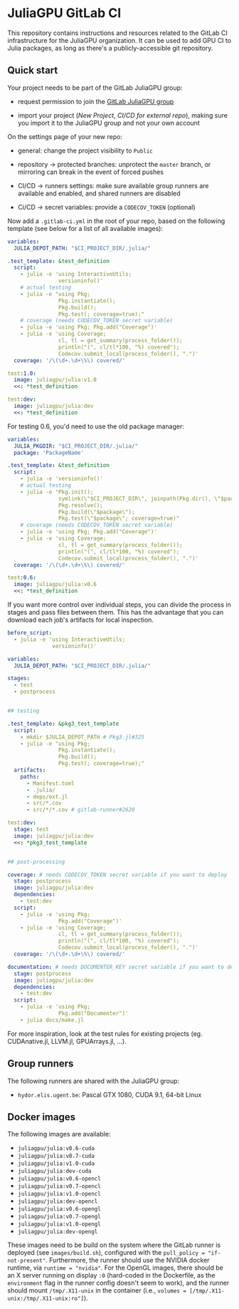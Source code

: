 # JuliaGPU GitLab CI

This repository contains instructions and resources related to the GitLab CI
infrastructure for the JuliaGPU organization. It can be used to add GPU CI
to Julia packages, as long as there's a publicly-accessible git repository.


## Quick start

Your project needs to be part of the GitLab JuliaGPU group:

* request permission to join the [GitLab JuliaGPU
  group](https://gitlab.com/JuliaGPU)

* import your project (*New Project*, *CI/CD for external repo*), making sure
  you import it to the JuliaGPU group and not your own account


On the settings page of your new repo:

* general: change the project visibility to `Public`

* repository -> protected branches: unprotect the `master` branch, or mirroring
  can break in the event of forced pushes

* CI/CD -> runners settings: make sure available group runners are available and
  enabled, and shared runners are disabled

* Ci/CD -> secret variables: provide a `CODECOV_TOKEN` (optional)


Now add a `.gitlab-ci.yml` in the root of your repo, based on the following
template (see below for a list of all available images):

```yaml
variables:
  JULIA_DEPOT_PATH: "$CI_PROJECT_DIR/.julia/"

.test_template: &test_definition
  script:
    - julia -e 'using InteractiveUtils;
                versioninfo()'
    # actual testing
    - julia -e "using Pkg;
                Pkg.instantiate();
                Pkg.build();
                Pkg.test(; coverage=true);"
    # coverage (needs CODECOV_TOKEN secret variable)
    - julia -e 'using Pkg; Pkg.add("Coverage")'
    - julia -e 'using Coverage;
                cl, tl = get_summary(process_folder());
                println("(", cl/tl*100, "%) covered");
                Codecov.submit_local(process_folder(), ".")'
  coverage: '/\(\d+.\d+\%\) covered/'

test:1.0:
  image: juliagpu/julia:v1.0
  <<: *test_definition

test:dev:
  image: juliagpu/julia:dev
  <<: *test_definition
```

For testing 0.6, you'd need to use the old package manager:

```yaml
variables:
  JULIA_PKGDIR: "$CI_PROJECT_DIR/.julia/"
  package: 'PackageName'

.test_template: &test_definition
  script:
    - julia -e 'versioninfo()'
    # actual testing
    - julia -e "Pkg.init();
                symlink(\"$CI_PROJECT_DIR\", joinpath(Pkg.dir(), \"$package\"));
                Pkg.resolve();
                Pkg.build(\"$package\");
                Pkg.test(\"$package\"; coverage=true)"
    # coverage (needs CODECOV_TOKEN secret variable)
    - julia -e 'using Pkg; Pkg.add("Coverage")'
    - julia -e 'using Coverage;
                cl, tl = get_summary(process_folder());
                println("(", cl/tl*100, "%) covered");
                Codecov.submit_local(process_folder(), ".")'
  coverage: '/\(\d+.\d+\%\) covered/'

test:0.6:
  image: juliagpu/julia:v0.6
  <<: *test_definition
```

If you want more control over individual steps, you can divide the process in
stages and pass files between them. This has the advantage that you can download
each job's artifacts for local inspection.

```yaml
before_script:
  - julia -e 'using InteractiveUtils;
              versioninfo()'

variables:
  JULIA_DEPOT_PATH: "$CI_PROJECT_DIR/.julia/"

stages:
  - test
  - postprocess


## testing

.test_template: &pkg3_test_template
  script:
    - mkdir $JULIA_DEPOT_PATH # Pkg3.jl#325
    - julia -e "using Pkg;
                Pkg.instantiate();
                Pkg.build();
                Pkg.test(; coverage=true);"
  artifacts:
    paths:
      - Manifest.toml
      - .julia/
      - deps/ext.jl
      - src/*.cov
      - src/*/*.cov # gitlab-runner#2620

test:dev:
  stage: test
  image: juliagpu/julia:dev
  <<: *pkg3_test_template


## post-processing

coverage: # needs CODECOV_TOKEN secret variable if you want to deploy
  stage: postprocess
  image: juliagpu/julia:dev
  dependencies:
    - test:dev
  script:
    - julia -e 'using Pkg;
                Pkg.add("Coverage")'
    - julia -e 'using Coverage;
                cl, tl = get_summary(process_folder());
                println("(", cl/tl*100, "%) covered");
                Codecov.submit_local(process_folder(), ".")'
  coverage: '/\(\d+.\d+\%\) covered/'

documentation: # needs DOCUMENTER_KEY secret variable if you want to deploy
  stage: postprocess
  image: juliagpu/julia:dev
  dependencies:
    - test:dev
  script:
    - julia -e 'using Pkg;
                Pkg.add("Documenter")'
    - julia docs/make.jl
```

For more inspiration, look at the test rules for existing projects (eg.
CUDAnative.jl, LLVM.jl, GPUArrays.jl, ...).


## Group runners

The following runners are shared with the JuliaGPU group:

* `hydor.elis.ugent.be`: Pascal GTX 1080, CUDA 9.1, 64-bit Linux


## Docker images

The following images are available:

* `juliagpu/julia:v0.6-cuda`
* `juliagpu/julia:v0.7-cuda`
* `juliagpu/julia:v1.0-cuda`
* `juliagpu/julia:dev-cuda`
* `juliagpu/julia:v0.6-opencl`
* `juliagpu/julia:v0.7-opencl`
* `juliagpu/julia:v1.0-opencl`
* `juliagpu/julia:dev-opencl`
* `juliagpu/julia:v0.6-opengl`
* `juliagpu/julia:v0.7-opengl`
* `juliagpu/julia:v1.0-opengl`
* `juliagpu/julia:dev-opengl`

These images need to be build on the system where the GitLab runner is deployed
(see `images/build.sh`), configured with the `pull_policy = "if-not-present"`.
Furthermore, the runner should use the NVIDIA docker runtime, via `runtime =
"nvidia"`. For the OpenGL images, there should be an X server running on display
`:0` (hard-coded in the Dockerfile, as the `environment` flag in the runner
config doesn't seem to work), and the runner should mount `/tmp/.X11-unix` in
the container (i.e., `volumes = [/tmp/.X11-unix:/tmp/.X11-unix:ro"]`).
